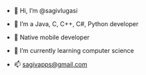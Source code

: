 - 👋 Hi, I’m @sagivlugasi 
- 👀 I’m a Java, C, C++, C#, Python developer
- 📱 Native mobile developer
- 🌱 I’m currently learning computer science

- 📫 sagivapps@gmail.com

